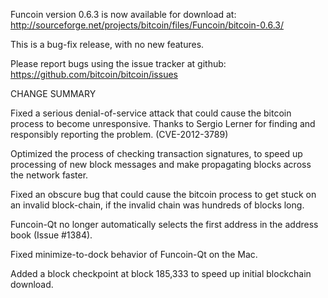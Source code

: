Funcoin version 0.6.3 is now available for download at:
  http://sourceforge.net/projects/bitcoin/files/Funcoin/bitcoin-0.6.3/

This is a bug-fix release, with no new features.

Please report bugs using the issue tracker at github:
  https://github.com/bitcoin/bitcoin/issues

CHANGE SUMMARY

Fixed a serious denial-of-service attack that could cause the
bitcoin process to become unresponsive. Thanks to Sergio Lerner
for finding and responsibly reporting the problem. (CVE-2012-3789)

Optimized the process of checking transaction signatures, to
speed up processing of new block messages and make propagating
blocks across the network faster.

Fixed an obscure bug that could cause the bitcoin process to get
stuck on an invalid block-chain, if the invalid chain was
hundreds of blocks long.

Funcoin-Qt no longer automatically selects the first address
in the address book (Issue #1384).

Fixed minimize-to-dock behavior of Funcoin-Qt on the Mac.

Added a block checkpoint at block 185,333 to speed up initial
blockchain download.
